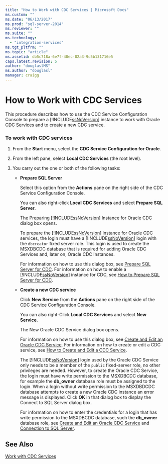 ```yaml
---
title: "How to Work with CDC Services | Microsoft Docs"
ms.custom: ""
ms.date: "06/13/2017"
ms.prod: "sql-server-2014"
ms.reviewer: ""
ms.suite: ""
ms.technology: 
  - "integration-services"
ms.tgt_pltfrm: ""
ms.topic: "article"
ms.assetid: db5c718a-6e7f-48ec-82a3-9d5b131716e5
caps.latest.revision: 5
author: "douglaslMS"
ms.author: "douglasl"
manager: craigg
---
```

# How to Work with CDC Services
  This procedure describes how to use the CDC Service Configuration Console to prepare a [!INCLUDE[ssNoVersion](../../includes/ssnoversion-md.md)] instance to work with Oracle CDC Services and to create a new CDC service.  
  
### To work with CDC services  
  
1.  From the **Start** menu, select the **CDC Service Configuration for Oracle**.  
  
2.  From the left pane, select **Local CDC Services** (the root level).  
  
3.  You carry out the one or both of the following tasks:  
  
    -   **Prepare SQL Server**  
  
         Select this option from the **Actions** pane on the right side of the CDC Service Configuration Console.  
  
         You can also right-click **Local CDC Services** and select **Prepare SQL Server**.  
  
         The Preparing [!INCLUDE[ssNoVersion](../../includes/ssnoversion-md.md)] Instance for Oracle CDC dialog box opens.  
  
         To prepare the [!INCLUDE[ssNoVersion](../../includes/ssnoversion-md.md)] instance for Oracle CDC services, the login must have a [!INCLUDE[ssNoVersion](../../includes/ssnoversion-md.md)] login with the `dbcreator` fixed server role. This login is used to create the MSXDBCDC database that is required for adding Oracle CDC Services and, later on, Oracle CDC Instances.  
  
         For information on how to use this dialog box, see [Prepare SQL Server for CDC](prepare-sql-server-for-cdc.md). For information on how to enable a [!INCLUDE[ssNoVersion](../../includes/ssnoversion-md.md)] instance for CDC, see [How to Prepare SQL Server for CDC](how-to-prepare-sql-server-for-cdc.md).  
  
    -   **Create a new CDC service**  
  
         Click **New Service** from the **Actions** pane on the right side of the CDC Service Configuration Console.  
  
         You can also right-Click **Local CDC Services** and select **New Service**.  
  
         The New Oracle CDC Service dialog box opens.  
  
         For information on how to use this dialog box, see [Create and Edit an Oracle CDC Service](create-and-edit-an-oracle-cdc-service.md). For information on how to create or edit a CDC service, see [How to Create and Edit a CDC Service](how-to-create-and-edit-a-cdc-service.md).  
  
         The [!INCLUDE[ssNoVersion](../../includes/ssnoversion-md.md)] login used by the Oracle CDC Service only needs to be a member of the `public` fixed-server role, no other privileges are needed. However, to create the Oracle CDC Service, the login must have write permission to the MSXDBCDC database, for example the **db_owner** database role must be assigned to the login. When a login without write permission to the MSXDBDCDC database attempts to create a new Oracle CDC instance an error message is displayed. Click **OK** in that dialog box to display the Connect to SQL Server dialog box.  
  
         For information on how to enter the credentials for a login that has write permission to the MSXDBCDC database, such the **db_owner** database role, see [Create and Edit an Oracle CDC Service](create-and-edit-an-oracle-cdc-service.md) and [Connection to SQL Server](connection-to-sql-server.md).  
  
## See Also  
 [Work with CDC Services](work-with-cdc-services.md)  
  
  